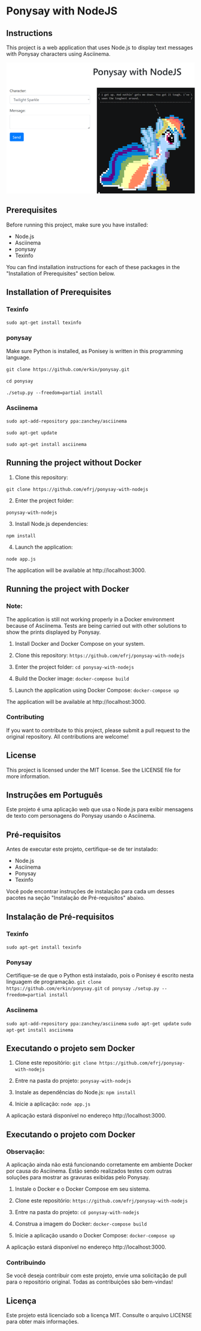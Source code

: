 # Ponysay with NodeJS

## Instructions

This project is a web application that uses Node.js to display text messages with Ponysay characters using Asciinema.

![Application screenshot](images/readme.png)

## Prerequisites

Before running this project, make sure you have installed:

- Node.js
- Asciinema
- ponysay
- Texinfo

You can find installation instructions for each of these packages in the "Installation of Prerequisites" section below.

## Installation of Prerequisites

### Texinfo

``sudo apt-get install texinfo``

### ponysay
Make sure Python is installed, as Ponisey is written in this programming language. 

``git clone https://github.com/erkin/ponysay.git`` 

``cd ponysay`` 

``./setup.py --freedom=partial install``

### Asciinema 

``sudo apt-add-repository ppa:zanchey/asciinema`` 

``sudo apt-get update`` 

``sudo apt-get install asciinema``

## Running the project without Docker

1. Clone this repository: 

``git clone https://github.com/efrj/ponysay-with-nodejs`` 

2. Enter the project folder: 

``ponysay-with-nodejs`` 

3. Install Node.js dependencies: 

``npm install``

4. Launch the application: 

``node app.js``

The application will be available at http://localhost:3000.

## Running the project with Docker 

### Note: 

The application is still not working properly in a Docker environment because of Asciinema. Tests are being carried out with other solutions to show the prints displayed by Ponysay. 


1. Install Docker and Docker Compose on your system.
2. Clone this repository:
``https://github.com/efrj/ponysay-with-nodejs``

3. Enter the project folder:
``cd ponysay-with-nodejs``

4. Build the Docker image:
``docker-compose build``

5. Launch the application using Docker Compose:
``docker-compose up``

The application will be available at http://localhost:3000.

### Contributing
If you want to contribute to this project, please submit a pull request to the original repository. All contributions are welcome!

## License 
This project is licensed under the MIT license. See the LICENSE file for more information.

## Instruções em Português

Este projeto é uma aplicação web que usa o Node.js para exibir mensagens de texto com personagens do Ponysay usando o Asciinema.

## Pré-requisitos

Antes de executar este projeto, certifique-se de ter instalado:

- Node.js
- Asciinema
- Ponysay
- Texinfo

Você pode encontrar instruções de instalação para cada um desses pacotes na seção "Instalação de Pré-requisitos" abaixo.

## Instalação de Pré-requisitos

### Texinfo

``sudo apt-get install texinfo`` 

### Ponysay
Certifique-se de que o Python está instalado, pois o Ponisey é escrito nesta linguagem de programação. 
``git clone https://github.com/erkin/ponysay.git`` 
``cd ponysay`` 
``./setup.py --freedom=partial install`` 

### Asciinema 
``sudo apt-add-repository ppa:zanchey/asciinema`` 
``sudo apt-get update`` 
``sudo apt-get install asciinema`` 

## Executando o projeto sem Docker

1. Clone este repositório: 
``git clone https://github.com/efrj/ponysay-with-nodejs`` 

2. Entre na pasta do projeto: 
``ponysay-with-nodejs`` 

3. Instale as dependências do Node.js: 
``npm install`` 

4. Inicie a aplicação: 
``node app.js`` 

A aplicação estará disponível no endereço http://localhost:3000. 

## Executando o projeto com Docker 

### Observação: 

A aplicação ainda não está funcionando corretamente em ambiente Docker por causa do Asciinema. Estão sendo realizados testes com outras soluções para mostrar as gravuras exibidas pelo Ponysay. 

1. Instale o Docker e o Docker Compose em seu sistema. 
2. Clone este repositório: 
``https://github.com/efrj/ponysay-with-nodejs``

3. Entre na pasta do projeto: 
``cd ponysay-with-nodejs`` 

4. Construa a imagem do Docker: 
``docker-compose build`` 

5. Inicie a aplicação usando o Docker Compose: 
``docker-compose up`` 

A aplicação estará disponível no endereço http://localhost:3000. 

### Contribuindo 
Se você deseja contribuir com este projeto, envie uma solicitação de pull para o repositório original. Todas as contribuições são bem-vindas!

## Licença 
Este projeto está licenciado sob a licença MIT. Consulte o arquivo LICENSE para obter mais informações.
